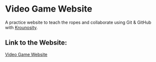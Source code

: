 # Video Game Website

A practice website to teach the ropes and collaborate using Git & GitHub with [Krounosity](https://github.com/Krounosity).

## Link to the Website:

[Video Game Website](https://video-game-website.onrender.com/)
